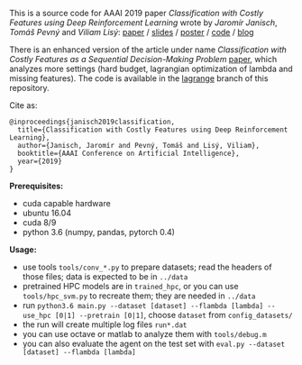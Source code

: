 This is a source code for AAAI 2019 paper *Classification with Costly Features using Deep Reinforcement Learning* wrote by *Jaromír Janisch*, *Tomáš Pevný* and *Viliam Lisý*: [paper](https://jaromiru.com/media/about/aaai19_cwcf_paper.pdf) / [slides](https://jaromiru.com/media/about/aaai19_cwcf_talk.pdf) / [poster](https://jaromiru.com/media/about/aaai19_cwcf_poster.pdf) / [code](https://github.com/jaromiru/cwcf) / [blog](https://jaromiru.com/2019/02/07/hands-on-classification-with-costly-features/)

There is an enhanced version of the article under name *Classification with Costly Features as a Sequential Decision-Making Problem* [paper](https://arxiv.org/abs/1909.02564), which analyzes more settings (hard budget, lagrangian optimization of lambda and missing features). The code is available in the [lagrange](https://github.com/jaromiru/cwcf/tree/lagrange) branch of this repository.

Cite as:
```
@inproceedings{janisch2019classification,
  title={Classification with Costly Features using Deep Reinforcement Learning},
  author={Janisch, Jaromír and Pevný, Tomáš and Lisý, Viliam},
  booktitle={AAAI Conference on Artificial Intelligence},
  year={2019}
}
```

**Prerequisites:**
- cuda capable hardware
- ubuntu 16.04
- cuda 8/9
- python 3.6 (numpy, pandas, pytorch 0.4)

**Usage:**
- use tools `tools/conv_*.py` to prepare datasets; read the headers of those files; data is expected to be in `../data`
- pretrained HPC models are in `trained_hpc`, or you can use `tools/hpc_svm.py` to recreate them; they are needed in `../data`
- run `python3.6 main.py --dataset [dataset] --flambda [lambda] --use_hpc [0|1] --pretrain [0|1]`, choose `dataset` from `config_datasets/`
- the run will create multiple log files `run*.dat`
- you can use octave or matlab to analyze them with `tools/debug.m`
- you can also evaluate the agent on the test set with `eval.py --dataset [dataset] --flambda [lambda]`
